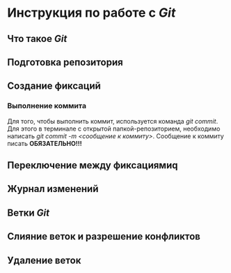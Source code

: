 # Инструкция по работе с *Git*

## Что такое *Git*

## Подготовка репозитория

## Создание фиксаций

### Выполнение коммита
Для того, чтобы выполнить коммит, используется команда *git commit*. Для этого в терминале с открытой папкой-репозиторием, необходимо написать *git commit -m <сообщение к коммиту>*. Сообщение к коммиту писать **ОБЯЗАТЕЛЬНО!!!**

## Переключение между фиксациямиq

## Журнал изменений

## Ветки *Git*

## Слияние веток и разрешение конфликтов

## Удаление веток

##